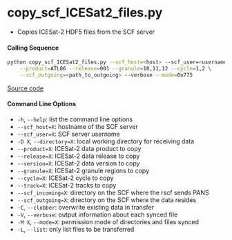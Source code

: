 copy_scf_ICESat2_files.py
=========================

 - Copies ICESat-2 HDF5 files from the SCF server  

#### Calling Sequence
```bash
python copy_scf_ICESat2_files.py --scf_host=<host> --scf_user=<username> \
	--product=ATL06 --release=001 --granule=10,11,12 --cycle=1,2 \
	--scf_outgoing=<path_to_outgoing> --verbose --mode=0o775
```
[Source code](https://github.com/tsutterley/read-ICESat-2/blob/master/copy_scf_ICESat2_files.py)  

#### Command Line Options
 - `-h`, `--help`: list the command line options  
 - `--scf_host=X`: hostname of the SCF server  
 - `--scf_user=X`: SCF server username  
 - `-D X`, `--directory=X`: local working directory for receiving data  
 - `--product=X`: ICESat-2 data product to copy  
 - `--release=X`: ICESat-2 data release to copy  
 - `--version=X`: ICESat-2 data version to copy  
 - `--granule=X`: ICESat-2 granule regions to copy  
 - `--cycle=X`: ICESat-2 cycle to copy  
 - `--track=X`: ICESat-2 tracks to copy  
 - `--scf_incoming=X`: directory on the SCF where the rscf sends PANS  
 - `--scf_outgoing=X`: directory on the SCF where the data resides  
 - `-C`, `--clobber`: overwrite existing data in transfer  
 - `-V`, `--verbose`: output information about each synced file  
 - `-M X`, `--mode=X`: permission mode of directories and files synced  
 - `-L`, `--list`: only list files to be transferred  
